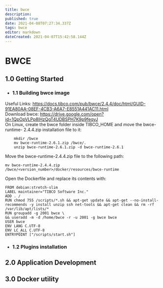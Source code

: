 ```yaml
---
title: bwce
description: 
published: true
date: 2021-04-08T07:27:34.337Z
tags: bwce
editor: markdown
dateCreated: 2021-04-07T15:42:58.144Z
---
```


# BWCE

## 1.0 Getting Started
- ### 1.1 Building bwce image
Useful Links: https://docs.tibco.com/pub/bwce/2.4.4/doc/html/GUID-91EA80AA-08EF-4CB3-A6A7-E8551A441AC11.html 
\
Download bwce: https://drive.google.com/open?id=1QpOpVLPp8lHzQgT4UDBSPH7K9p9feqyJ
\
On Linux, create the bwce folder inside TIBCO_HOME and move the bwce-runtime- 	2.4.4.zip installation file to it:
```
	mkdir /bwce
	mv bwce-runtime-2.6.1.zip /bwce/.
	unzip bwce-runtime-2.6.1.zip -d bwce-runtime-2.6.1
```
Move the bwce-runtime-2.4.4.zip file to the following path:
```
mv bwce-runtime-2.4.4.zip /bwce/<version_number>/docker/resources/bwce-runtime
```
Open the Dockerfile and replace its contents with:
```
FROM debian:stretch-slim
LABEL maintainer="TIBCO Software Inc."
ADD . /
RUN chmod 755 /scripts/*.sh && apt-get update && apt-get --no-install-recommends -y install unzip ssh net-tools && apt-get clean && rm -rf /var/lib/apt/lists/*
RUN groupadd -g 2001 bwce \
&& useradd -m -d /home/bwce -r -u 2001 -g bwce bwce
USER bwce
ENV LANG C.UTF-8
ENV LC_ALL C.UTF-8
ENTRYPOINT ["/scripts/start.sh"]
```

- ### 1.2 Plugins installation

## 2.0 Application Development

## 3.0 Docker utility


